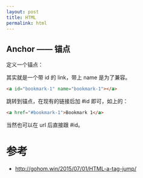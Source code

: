 ```yaml
---
layout: post
title: HTML
permalink: html
---
```



## Anchor —— 锚点

定义一个锚点：

其实就是一个带 id 的 link，带上 name 是为了兼容。

```html
<a id="bookmark-1" name="bookmark-1"></a>
```

跳转到锚点，在现有的链接后加 #id 即可，如上的：

```html
<a href="#bookmark-1">Bookmark 1</a>
```

当然也可以在 url 后直接跟 #id。


# 参考
- http://gohom.win/2015/07/01/HTML-a-tag-jump/
